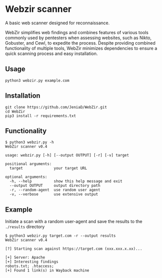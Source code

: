 # Webzir scanner
A basic web scanner designed for reconnaissance.

WebZir simplifies web findings and combines features of various tools commonly used by pentesters when assessing websites, such as Nikto, Gobuster, and Cewl, to expedite the process. Despite providing combined functionality of multiple tools, WebZir minimizes dependencies to ensure a quick scanning process and easy installation.

## Usage
```
python3 webzir.py example.com
```

## Installation
```
git clone https://github.com/JeniaD/WebZir.git
cd WebZir
pip3 install -r requirements.txt
```

## Functionality
```
$ python3 webzir.py -h
WebZir scanner v0.4

usage: webzir.py [-h] [--output OUTPUT] [-r] [-v] target

positional arguments:
  target              your target URL

optional arguments:
  -h, --help          show this help message and exit
  --output OUTPUT     output directory path
  -r, --random-agent  use random user agent
  -v, --verbose       use extensive output
```

## Example
Initiate a scan with a random user-agent and save the results to the `./results` directory

```
$ python3 webzir.py target.com -r --output results
WebZir scanner v0.4

[?] Starting scan against https://target.com (xxx.xxx.x.xx)...

[+] Server: Apache
[+] Interesting findings
robots.txt; .htaccess;
[+] Found 1 link(s) in Wayback machine
```
